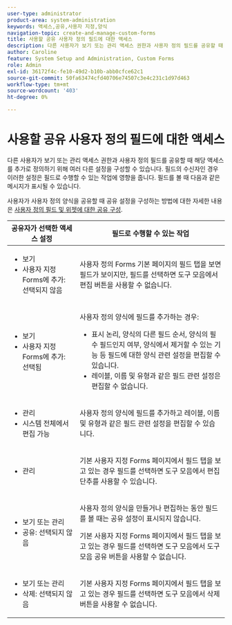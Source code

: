 ```yaml
---
user-type: administrator
product-area: system-administration
keywords: 액세스,공유,사용자 지정,양식
navigation-topic: create-and-manage-custom-forms
title: 사용할 공유 사용자 정의 필드에 대한 액세스
description: 다른 사용자가 보기 또는 관리 액세스 권한과 사용자 정의 필드를 공유할 때 해당 액세스를 추가로 정의하기 위해 여러 다른 설정을 구성할 수 있습니다. 필드의 수신자인 경우 이러한 설정은 필드로 수행할 수 있는 작업에 영향을 줍니다. 필드를 볼 때 다음과 같은 메시지가 표시될 수 있습니다.
author: Caroline
feature: System Setup and Administration, Custom Forms
role: Admin
exl-id: 36172f4c-fe10-49d2-b10b-abb0cfce62c1
source-git-commit: 50fa63474cfd40706e74507c3e4c231c1d97d463
workflow-type: tm+mt
source-wordcount: '403'
ht-degree: 0%

---
```


# 사용할 공유 사용자 정의 필드에 대한 액세스

다른 사용자가 보기 또는 관리 액세스 권한과 사용자 정의 필드를 공유할 때 해당 액세스를 추가로 정의하기 위해 여러 다른 설정을 구성할 수 있습니다. 필드의 수신자인 경우 이러한 설정은 필드로 수행할 수 있는 작업에 영향을 줍니다. 필드를 볼 때 다음과 같은 메시지가 표시될 수 있습니다.

사용자가 사용자 정의 양식을 공유할 때 공유 설정을 구성하는 방법에 대한 자세한 내용은 [사용자 정의 필드 및 위젯에 대한 공유 구성](../../../administration-and-setup/customize-workfront/create-manage-custom-forms/configure-sharing-for-a-custom-field.md).

<table style="table-layout:auto"> 
 <col> 
 <col> 
 <thead> 
  <tr> 
   <th>공유자가 선택한 액세스 설정</th> 
   <th>필드로 수행할 수 있는 작업</th> 
  </tr> 
 </thead> 
 <tbody> 
  <tr> 
   <td> 
    <ul> 
     <li>보기</li> 
     <li>사용자 지정 Forms에 추가: 선택되지 않음</li> 
    </ul> </td> 
   <td> <p>사용자 정의 Forms 기본 페이지의 필드 탭을 보면 필드가 보이지만, 필드를 선택하면 도구 모음에서 편집 버튼을 사용할 수 없습니다.</p> </td> 
  </tr> 
  <tr> 
   <td> 
    <ul> 
     <li>보기</li> 
     <li>사용자 지정 Forms에 추가: 선택됨</li> 
    </ul> </td> 
   <td> <p>사용자 정의 양식에 필드를 추가하는 경우:</p> 
    <ul> 
     <li>표시 논리, 양식의 다른 필드 순서, 양식의 필수 필드인지 여부, 양식에서 제거할 수 있는 기능 등 필드에 대한 양식 관련 설정을 편집할 수 있습니다.</li> 
     <li>레이블, 이름 및 유형과 같은 필드 관련 설정은 편집할 수 없습니다.</li> 
    </ul> </td> 
  </tr> 
  <tr> 
   <td> 
    <ul> 
     <li>관리</li> 
     <li>시스템 전체에서 편집 가능</li> 
    </ul> </td> 
   <td>사용자 정의 양식에 필드를 추가하고 레이블, 이름 및 유형과 같은 필드 관련 설정을 편집할 수 있습니다.</td> 
  </tr> 
  <tr> 
   <td> 
    <ul> 
     <li>관리</li> 
    </ul> </td> 
   <td> <p>기본 사용자 지정 Forms 페이지에서 필드 탭을 보고 있는 경우 필드를 선택하면 도구 모음에서 편집 단추를 사용할 수 있습니다.</p> </td> 
  </tr> 
  <tr> 
   <td> 
    <ul> 
     <li>보기 또는 관리</li> 
     <li>공유: 선택되지 않음</li> 
    </ul> </td> 
   <td> <p>사용자 정의 양식을 만들거나 편집하는 동안 필드를 볼 때는 공유 설정이 표시되지 않습니다.</p> <p>기본 사용자 지정 Forms 페이지에서 필드 탭을 보고 있는 경우 필드를 선택하면 도구 모음에서 도구 모음 공유 버튼을 사용할 수 없습니다.</p> </td> 
  </tr> 
  <tr> 
   <td> 
    <ul> 
     <li>보기 또는 관리</li> 
     <li>삭제: 선택되지 않음</li> 
    </ul> </td> 
   <td> <p>기본 사용자 지정 Forms 페이지에서 필드 탭을 보고 있는 경우 필드를 선택하면 도구 모음에서 삭제 버튼을 사용할 수 없습니다.</p> </td> 
  </tr> 
 </tbody> 
</table>
